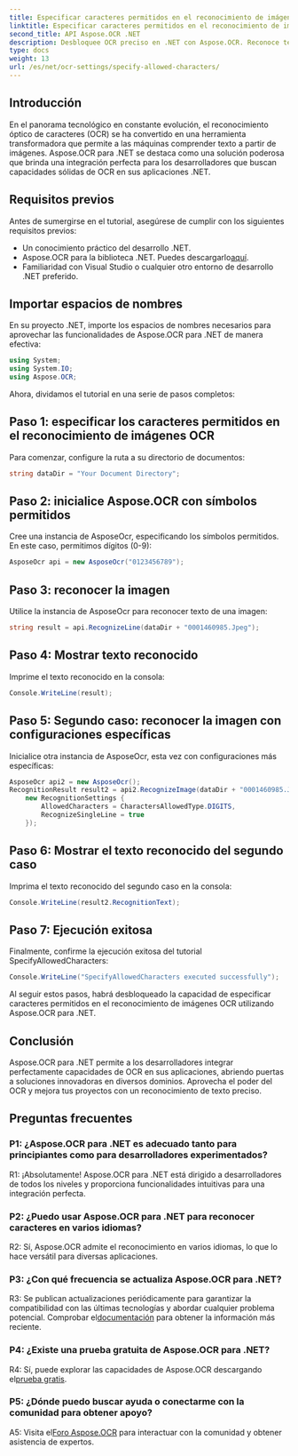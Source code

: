 ```yaml
---
title: Especificar caracteres permitidos en el reconocimiento de imágenes OCR
linktitle: Especificar caracteres permitidos en el reconocimiento de imágenes OCR
second_title: API Aspose.OCR .NET
description: Desbloquee OCR preciso en .NET con Aspose.OCR. Reconoce texto de imágenes sin esfuerzo. Descárguelo ahora para vivir una experiencia de desarrollo transformadora.
type: docs
weight: 13
url: /es/net/ocr-settings/specify-allowed-characters/
---
```

## Introducción

En el panorama tecnológico en constante evolución, el reconocimiento óptico de caracteres (OCR) se ha convertido en una herramienta transformadora que permite a las máquinas comprender texto a partir de imágenes. Aspose.OCR para .NET se destaca como una solución poderosa que brinda una integración perfecta para los desarrolladores que buscan capacidades sólidas de OCR en sus aplicaciones .NET.

## Requisitos previos

Antes de sumergirse en el tutorial, asegúrese de cumplir con los siguientes requisitos previos:

- Un conocimiento práctico del desarrollo .NET.
-  Aspose.OCR para la biblioteca .NET. Puedes descargarlo[aquí](https://releases.aspose.com/ocr/net/).
- Familiaridad con Visual Studio o cualquier otro entorno de desarrollo .NET preferido.

## Importar espacios de nombres

En su proyecto .NET, importe los espacios de nombres necesarios para aprovechar las funcionalidades de Aspose.OCR para .NET de manera efectiva:

```csharp
using System;
using System.IO;
using Aspose.OCR;
```

Ahora, dividamos el tutorial en una serie de pasos completos:

## Paso 1: especificar los caracteres permitidos en el reconocimiento de imágenes OCR

Para comenzar, configure la ruta a su directorio de documentos:

```csharp
string dataDir = "Your Document Directory";
```

## Paso 2: inicialice Aspose.OCR con símbolos permitidos

Cree una instancia de AsposeOcr, especificando los símbolos permitidos. En este caso, permitimos dígitos (0-9):

```csharp
AsposeOcr api = new AsposeOcr("0123456789");
```

## Paso 3: reconocer la imagen

Utilice la instancia de AsposeOcr para reconocer texto de una imagen:

```csharp
string result = api.RecognizeLine(dataDir + "0001460985.Jpeg");
```

## Paso 4: Mostrar texto reconocido

Imprime el texto reconocido en la consola:

```csharp
Console.WriteLine(result);
```

## Paso 5: Segundo caso: reconocer la imagen con configuraciones específicas

Inicialice otra instancia de AsposeOcr, esta vez con configuraciones más específicas:

```csharp
AsposeOcr api2 = new AsposeOcr();
RecognitionResult result2 = api2.RecognizeImage(dataDir + "0001460985.Jpeg", 
    new RecognitionSettings { 
        AllowedCharacters = CharactersAllowedType.DIGITS,
        RecognizeSingleLine = true
    });
```

## Paso 6: Mostrar el texto reconocido del segundo caso

Imprima el texto reconocido del segundo caso en la consola:

```csharp
Console.WriteLine(result2.RecognitionText);
```

## Paso 7: Ejecución exitosa

Finalmente, confirme la ejecución exitosa del tutorial SpecifyAllowedCharacters:

```csharp
Console.WriteLine("SpecifyAllowedCharacters executed successfully");
```

Al seguir estos pasos, habrá desbloqueado la capacidad de especificar caracteres permitidos en el reconocimiento de imágenes OCR utilizando Aspose.OCR para .NET.

## Conclusión

Aspose.OCR para .NET permite a los desarrolladores integrar perfectamente capacidades de OCR en sus aplicaciones, abriendo puertas a soluciones innovadoras en diversos dominios. Aprovecha el poder del OCR y mejora tus proyectos con un reconocimiento de texto preciso.

## Preguntas frecuentes

### P1: ¿Aspose.OCR para .NET es adecuado tanto para principiantes como para desarrolladores experimentados?

R1: ¡Absolutamente! Aspose.OCR para .NET está dirigido a desarrolladores de todos los niveles y proporciona funcionalidades intuitivas para una integración perfecta.

### P2: ¿Puedo usar Aspose.OCR para .NET para reconocer caracteres en varios idiomas?

R2: Sí, Aspose.OCR admite el reconocimiento en varios idiomas, lo que lo hace versátil para diversas aplicaciones.

### P3: ¿Con qué frecuencia se actualiza Aspose.OCR para .NET?

 R3: Se publican actualizaciones periódicamente para garantizar la compatibilidad con las últimas tecnologías y abordar cualquier problema potencial. Comprobar el[documentación](https://reference.aspose.com/ocr/net/) para obtener la información más reciente.

### P4: ¿Existe una prueba gratuita de Aspose.OCR para .NET?

 R4: Sí, puede explorar las capacidades de Aspose.OCR descargando el[prueba gratis](https://releases.aspose.com/).

### P5: ¿Dónde puedo buscar ayuda o conectarme con la comunidad para obtener apoyo?

 A5: Visita el[Foro Aspose.OCR](https://forum.aspose.com/c/ocr/16) para interactuar con la comunidad y obtener asistencia de expertos.